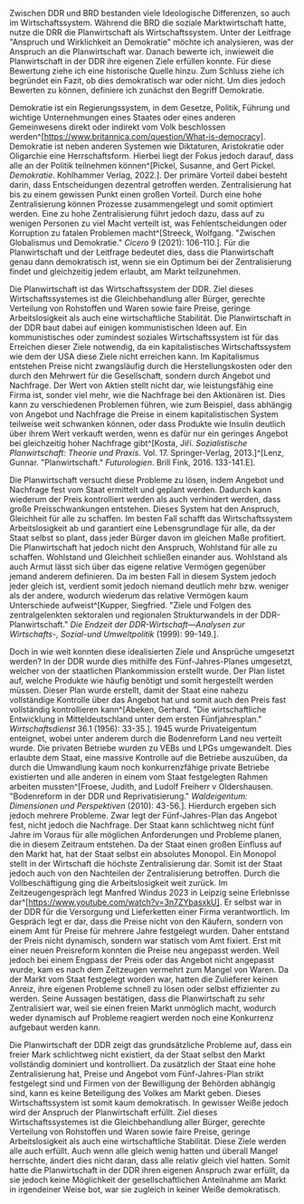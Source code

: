 Zwischen DDR und BRD bestanden viele Ideologische Differenzen, so auch im Wirtschaftssystem. Während die BRD die soziale Marktwirtschaft hatte, nutze die DRR die Planwirtschaft als Wirtschaftssystem.
Unter der Leitfrage "Anspruch und Wirklichkeit an Demokratie" möchte ich analysieren, was der Anspruch an die Planwirtschaft war. Danach bewerte ich, inwieweit die Planwirtschaft in der DDR ihre eigenen Ziele erfüllen konnte. Für diese Bewertung ziehe ich eine historische Quelle hinzu. Zum Schluss ziehe ich begründet ein Fazit, ob dies demokratisch war oder nicht. Um dies jedoch Bewerten zu können, definiere ich zunächst den Begriff Demokratie.

Demokratie ist ein Regierungssystem, in dem Gesetze, Politik, Führung und wichtige Unternehmungen eines Staates oder eines anderen Gemeinwesens direkt oder indirekt vom Volk beschlossen werden^[https://www.britannica.com/question/What-is-democracy]. Demokratie ist neben anderen Systemen wie Diktaturen, Aristokratie oder Oligarchie eine Herrschaftsform. Hierbei liegt der Fokus jedoch darauf, dass alle an der Politik teilnehmen können^[Pickel, Susanne, and Gert Pickel. _Demokratie_. Kohlhammer Verlag, 2022.]. Der primäre Vorteil dabei besteht darin, dass Entscheidungen dezentral getroffen werden. Zentralisierung hat bis zu einem gewissen Punkt einen großen Vorteil. Durch eine hohe Zentralisierung können Prozesse zusammengelegt und somit optimiert werden. Eine zu hohe Zentralisierung führt jedoch dazu, dass auf zu wenigen Personen zu viel Macht verteilt ist, was Fehlentscheidungen oder Korruption zu fatalen Problemen macht^[Streeck, Wolfgang. "Zwischen Globalismus und Demokratie." _Cicero_ 9 (2021): 106-110.]. Für die Planwirtschaft und der Leitfrage bedeutet dies, dass die Planwirtschaft genau dann demokratisch ist, wenn sie ein Optimum bei der Zentralisierung findet und gleichzeitig jedem erlaubt, am Markt teilzunehmen.

Die Planwirtschaft ist das Wirtschaftssystem der DDR. Ziel dieses Wirtschaftssystemes ist die Gleichbehandlung aller Bürger, gerechte Verteilung von Rohstoffen und Waren sowie faire Preise, geringe Arbeitslosigkeit als auch eine wirtschaftliche Stabilität. Die Planwirtschaft in der DDR baut dabei auf einigen kommunistischen Ideen auf. Ein kommunistisches oder zumindest soziales Wirtschaftssystem ist für das Erreichen dieser Ziele notwendig, da ein kapitalistisches Wirtschaftssystem wie dem der USA diese Ziele nicht erreichen kann. Im Kapitalismus entstehen Preise nicht zwangsläufig durch die Herstellungskosten oder den durch den Mehrwert für die Gesellschaft, sondern durch Angebot und Nachfrage. Der Wert von Aktien stellt nicht dar, wie leistungsfähig eine Firma ist, sonder viel mehr, wie die Nachfrage bei den Aktionären ist. Dies kann zu verschiedenen Problemen führen, wie zum Beispiel, dass abhängig von Angebot und Nachfrage die Preise in einem kapitalistischen System teilweise weit schwanken können, oder dass Produkte wie Insulin deutlich über ihrem Wert verkauft werden, wenn es dafür nur ein geringes Angebot bei gleichzeitig hoher Nachfrage gibt^[Kosta, Jiří. _Sozialistische Planwirtschaft: Theorie und Praxis_. Vol. 17. Springer-Verlag, 2013.]^[Lenz, Gunnar. "Planwirtschaft." _Futurologien_. Brill Fink, 2016. 133-141.E].

Die Planwirtschaft versucht diese Probleme zu lösen, indem Angebot und Nachfrage fest vom Staat ermittelt und geplant werden. Dadurch kann wiederum der Preis kontrolliert werden als auch verhindert werden, dass große Preisschwankungen entstehen. Dieses System hat den Anspruch, Gleichheit für alle zu schaffen. Im besten Fall schafft das Wirtschaftssystem Arbeitslosigkeit ab und garantiert eine Lebensgrundlage für alle, da der Staat selbst so plant, dass jeder Bürger davon im gleichen Maße profitiert. Die Planwirtschaft hat jedoch nicht den Anspruch, Wohlstand für alle zu schaffen. Wohlstand und Gleichheit schließen einander aus. Wohlstand als auch Armut lässt sich über das eigene relative Vermögen gegenüber jemand anderem definieren. Da im besten Fall in diesem System jedoch jeder gleich ist, verdient somit jedoch niemand deutlich mehr bzw. weniger als der andere, wodurch wiederum das relative Vermögen kaum Unterschiede aufweist^[Kupper, Siegfried. "Ziele und Folgen des zentralgelenkten sektoralen und regionalen Strukturwandels in der DDR-Planwirtschaft." _Die Endzeit der DDR-Wirtschaft—Analysen zur Wirtschafts-, Sozial-und Umweltpolitik_ (1999): 99-149.].

Doch in wie weit konnten diese idealisierten Ziele und Ansprüche umgesetzt werden? In der DDR wurde dies mithilfe des Fünf-Jahres-Planes umgesetzt, welcher von der staatlichen Plankommission erstellt wurde. Der Plan listet auf, welche Produkte wie häufig benötigt und somit hergestellt werden müssen. Dieser Plan wurde erstellt, damit der Staat eine nahezu vollständige Kontrolle über das Angebot hat und somit auch den Preis fast vollständig kontrollieren kann^[Abeken, Gerhard. "Die wirtschaftliche Entwicklung in Mitteldeutschland unter dem ersten Fünfjahresplan." _Wirtschaftsdienst_ 36.1 (1956): 33-35.].
1945 wurde Privateigentum enteignet, wobei unter anderem durch die Bodenreform Land neu verteilt wurde. Die privaten Betriebe wurden zu VEBs und LPGs umgewandelt. Dies erlaubte dem Staat, eine massive Kontrolle auf die Betriebe auszuüben, da durch die Umwandlung kaum noch konkurrenzfähige private Betriebe existierten und alle anderen in einem vom Staat festgelegten Rahmen arbeiten mussten^[Froese, Judith, and Ludolf Freiherr v Oldershausen. "Bodenreform in der DDR und Reprivatisierung." _Waldeigentum: Dimensionen und Perspektiven_ (2010): 43-56.].
Hierdurch ergeben sich jedoch mehrere Probleme. Zwar legt der Fünf-Jahres-Plan das Angebot fest, nicht jedoch die Nachfrage. Der Staat kann schlichtweg nicht fünf Jahre im Voraus für alle möglichen Anforderungen und Probleme planen, die in diesem Zeitraum entstehen. Da der Staat einen großen Einfluss auf den Markt hat, hat der Staat selbst ein absolutes Monopol. Ein Monopol stellt in der Wirtschaft die höchste Zentralisierung dar. Somit ist der Staat jedoch auch von den Nachteilen der Zentralisierung betroffen. Durch die Vollbeschäftigung ging die Arbeitslosigkeit weit zurück.
Im Zeitzeugengespräch legt Manfred Windus 2023 in Leipzig seine Erlebnisse dar^[https://www.youtube.com/watch?v=3n7ZYbasxkU]. Er selbst war in der DDR für die Versorgung und Lieferketten einer Firma verantwortlich. Im Gespräch legt er dar, dass die Preise nicht von den Käufern, sondern von einem Amt für Preise für mehrere Jahre festgelegt wurden. Daher entstand der Preis nicht dynamisch, sondern war statisch vom Amt fixiert. Erst mit einer neuen Preisreform konnten die Preise neu angepasst werden. Weil jedoch bei einem Engpass der Preis oder das Angebot nicht angepasst wurde, kam es nach dem Zeitzeugen vermehrt zum Mangel von Waren. Da der Markt vom Staat festgelegt worden war, hatten die Zulieferer keinen Anreiz, ihre eigenen Probleme schnell zu lösen oder selbst effizienter zu werden. Seine Aussagen bestätigen, dass die Planwirtschaft zu sehr Zentralisiert war, weil sie einen freien Markt unmöglich macht, wodurch weder dynamisch auf Probleme reagiert werden noch eine Konkurrenz aufgebaut werden kann.

Die Planwirtschaft der DDR zeigt das grundsätzliche Probleme auf, dass ein freier Mark schlichtweg nicht existiert, da der Staat selbst den Markt vollständig dominiert und kontrolliert. Da zusätzlich der Staat eine hohe Zentralisierung hat, Preise und Angebot vom Fünf-Jahres-Plan strikt festgelegt sind und Firmen von der Bewilligung der Behörden abhängig sind, kann es keine Beteiligung des Volkes am Markt geben. Dieses Wirtschaftssystem ist somit kaum demokratisch. In gewisser Weiße jedoch wird der Anspruch der Planwirtschaft erfüllt. Ziel dieses Wirtschaftssystemes ist die Gleichbehandlung aller Bürger, gerechte Verteilung von Rohstoffen und Waren sowie faire Preise, geringe Arbeitslosigkeit als auch eine wirtschaftliche Stabilität. Diese Ziele werden alle auch erfüllt. Auch wenn alle gleich wenig hatten und überall Mangel herrschte, ändert dies nicht daran, dass alle relativ gleich viel hatten.
Somit hatte die Planwirtschaft in der DDR ihren eigenen Anspruch zwar erfüllt, da sie jedoch keine Möglichkeit der gesellschaftlichen Anteilnahme am Markt in irgendeiner Weise bot, war sie zugleich in keiner Weiße demokratisch.